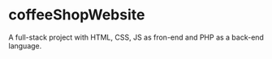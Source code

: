 # coffeeShopWebsite
A full-stack project with HTML, CSS, JS as fron-end and PHP as a back-end language.
